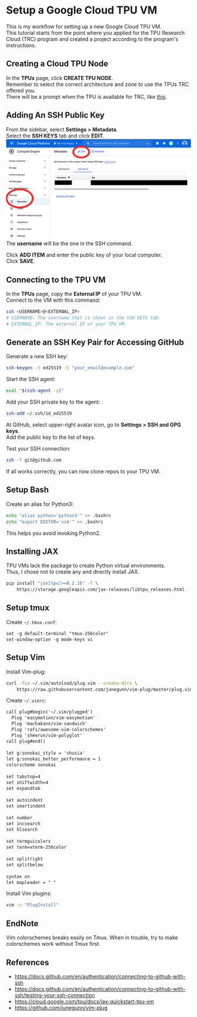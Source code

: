 # Setup a Google Cloud TPU VM

This is my workflow for setting up a new Google Cloud TPU VM.  
This tutorial starts from the point where you applied for the TPU Research Cloud (TRC) program
and created a project according to the program's instructions.

## Creating a Cloud TPU Node

In the **TPUs** page, click **CREATE TPU NODE**.  
Remember to select the correct architecture and zone to use the TPUs TRC offered you.  
There will be a prompt when the TPU is available for TRC,
like [this](https://twitter.com/KimboChen/status/1444653799096741896?s=20).

## Adding An SSH Public Key

From the sidebar, select **Settings > Metadata**.  
Select the **SSH KEYS** tab and click **EDIT**.
![](img/add_ssh_key.png)
The **username** will be the one in the SSH command.  

Click **ADD ITEM** and enter the public key of your local computer.  
Click **SAVE**.

## Connecting to the TPU VM

In the **TPUs** page, copy the **External IP** of your TPU VM.  
Connect to the VM with this command:
```bash
ssh <USERNAME>@<EXTERNAL_IP>
# USERNAME: The username that is shown in the SSH KEYS tab.
# EXTERNAL_IP: The external IP of your TPU VM.
```

## Generate an SSH Key Pair for Accessing GitHub

Generate a new SSH key:
```bash
ssh-keygen -t ed25519 -C "your_email@example.com"
```

Start the SSH agent:
```bash
eval "$(ssh-agent -s)"
```

Add your SSH private key to the agent:
```bash
ssh-add ~/.ssh/id_ed25519
```

At GitHub, select upper-right avatar icon, go to **Settings > SSH and GPG keys**.  
Add the public key to the list of keys.

Test your SSH connection:
```bash
ssh -T git@github.com
```

If all works correctly, you can now clone repos to your TPU VM.

## Setup Bash

Create an alias for Python3:
```bash
echo "alias python='python3'" >> .bashrc
echo "export EDITOR='vim'" >> .bashrc
```
This helps you avoid invoking Python2.

## Installing JAX

TPU VMs lack the package to create Python virtual environments.  
Thus, I chose not to create any and directly install JAX.
```bash
pip install "jax[tpu]>=0.2.16" -f \
    https://storage.googleapis.com/jax-releases/libtpu_releases.html
```

## Setup tmux

Create `~/.tmux.conf`:
```tmux
set -g default-terminal "tmux-256color"
set-window-option -g mode-keys vi
```

## Setup Vim

Install Vim-plug:
```bash
curl -fLo ~/.vim/autoload/plug.vim --create-dirs \
    https://raw.githubusercontent.com/junegunn/vim-plug/master/plug.vim
```

Create `~/.vimrc`:
```vim
call plug#begin('~/.vim/plugged')
  Plug 'easymotion/vim-easymotion'
  Plug 'machakann/vim-sandwich'
  Plug 'rafi/awesome-vim-colorschemes'
  Plug 'sheerun/vim-polyglot'
call plug#end()

let g:sonokai_style = 'shusia'
let g:sonokai_better_performance = 1
colorscheme sonokai

set tabstop=4
set shiftwidth=4
set expandtab

set autoindent
set smartindent

set number
set incsearch
set hlsearch

set termguicolors
set term=xterm-256color

set splitright
set splitbelow

syntax on
let mapleader = " "
```

Install Vim plugins:
```bash
vim -c "PlugInstall"
```

## EndNote

Vim colorschemes breaks easily on Tmux.
When in trouble, try to make colorschemes work without Tmux first.

## References

- https://docs.github.com/en/authentication/connecting-to-github-with-ssh
- https://docs.github.com/en/authentication/connecting-to-github-with-ssh/testing-your-ssh-connection
- https://cloud.google.com/tpu/docs/jax-quickstart-tpu-vm
- https://github.com/junegunn/vim-plug
